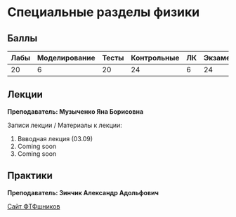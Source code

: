 # Специальные разделы физики

## Баллы

| Лабы | Моделирование | Тесты | Контрольные | ЛК | Экзамен |
| :--- | :--- | :--- | :--- | :--- | :--- |
| 20 | 6 | 20 | 24 | 6 | 24 |

## Лекции

**Преподаватель: Музыченко Яна Борисовна**

Записи лекции / Материалы к лекции:

1. Ввводная лекция \(03.09\) 
2. Сoming soon
3. Coming soon

## Практики

**Преподаватель: Зинчик Александр Адольфович**

[Сайт ФТФшников](https://study.physics.itmo.ru)

